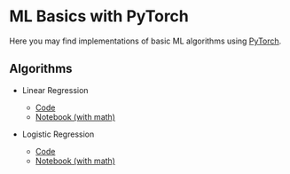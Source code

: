 # ML Basics with PyTorch

Here you may find implementations of basic ML algorithms using
[PyTorch](https://pytorch.org/).

## Algorithms
- Linear Regression
    - [Code](https://github.com/auhide/ml-basics-pytorch/blob/main/algos/linear_regression.py)
    - [Notebook (with math)](https://github.com/auhide/ml-basics-pytorch/blob/main/notebooks/Linear%20Regression.ipynb)

- Logistic Regression
    - [Code](https://github.com/auhide/ml-basics-pytorch/blob/main/algos/logistic_regression.py)
    - [Notebook (with math)](https://github.com/auhide/ml-basics-pytorch/blob/main/notebooks/Logistic%20Regression.ipynb)